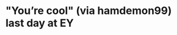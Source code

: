 <!--
id: 947954262
link: http://tumblr.atmos.org/post/947954262/youre-cool-via-hamdemon99-last-day-at-ey
slug: youre-cool-via-hamdemon99-last-day-at-ey
date: Fri Aug 13 2010 09:44:49 GMT-0700 (PDT)
publish: 2010-08-013
tags: 
title: "You&#8217;re cool" (via hamdemon99)
last day at EY
-->


"You&#8217;re cool" (via hamdemon99)
last day at EY
===================================================



